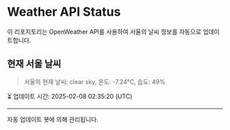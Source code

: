 
# Weather API Status

이 리포지토리는 OpenWeather API를 사용하여 서울의 날씨 정보를 자동으로 업데이트합니다.

## 현재 서울 날씨
> 서울의 현재 날씨: clear sky, 온도: -7.24°C, 습도: 49%

⏳ 업데이트 시간: 2025-02-08 02:35:20 (UTC)

---
자동 업데이트 봇에 의해 관리됩니다.
